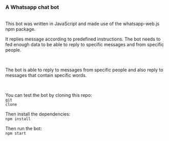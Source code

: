 ### A Whatsapp chat bot

<br>
This bot was written in JavaScript and made use of the whatsapp-web.js npm package.

<br>

It replies message according to predefined instructions.
The bot needs to fed enough data to be able to reply to specific messages and from specific people.

<br>

The bot is able to reply to messages from specific people and also reply to messages that contain specific words.

<br>

You can test the bot by cloning this repo: <br>
<code>git clone</code>

Then install the dependencies: <br>
<code>npm install</code>

Then run the bot: <br>
<code>npm start</code>
